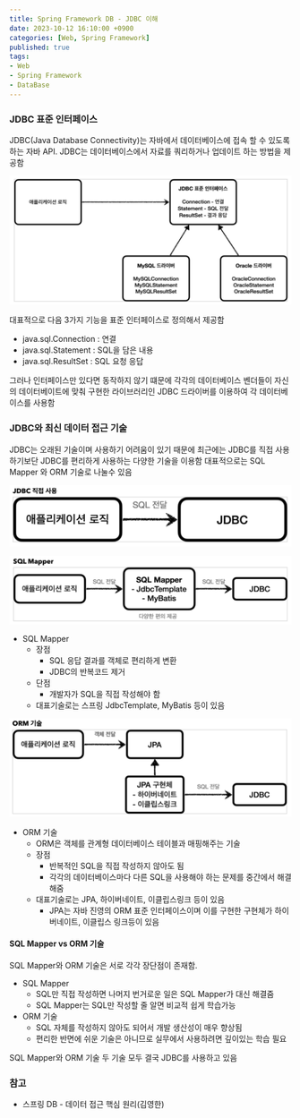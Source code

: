 ```yaml
---
title: Spring Framework DB - JDBC 이해
date: 2023-10-12 16:10:00 +0900
categories: [Web, Spring Framework]
published: true
tags:
- Web
- Spring Framework
- DataBase
---
```


### JDBC 표준 인터페이스
JDBC(Java Database Connectivity)는 자바에서 데이터베이스에 접속 할 수 있도록 하는 자바 API.
JDBC는 데이터베이스에서 자료를 쿼리하거나 업데이트 하는 방법을 제공함

![Alt text](/assets/posts/img/spring/spring_db_01_01.png)
 
대표적으로 다음 3가지 기능을 표준 인터페이스로 정의해서 제공함
 - java.sql.Connection : 연결
 - java.sql.Statement : SQL을 담은 내용
 - java.sql.ResultSet : SQL 요청 응답

그러나 인터페이스만 있다면 동작하지 않기 떄문에 각각의 데이터베이스 벤더들이 자신의 데이터베이트에 맞춰 구현한 라이브러리인 JDBC 드라이버를 이용하여 각 데이터베이스를 사용함

### JDBC와 최신 데이터 접근 기술
JDBC는 오래된 기술이며 사용하기 어려움이 있기 때문에 최근에는 JDBC를 직접 사용하기보단 JDBC를 편리하게 사용하는 다양한 기술을 이용함
대표적으로는 SQL Mapper 와 ORM 기술로 나눌수 있음

![Alt text](/assets/posts/img/spring/spring_db_01_02.png)

![Alt text](/assets/posts/img/spring/spring_db_01_03.png)
  - SQL Mapper
    - 장점
      - SQL 응답 결과를 객체로 편리하게 변환
      - JDBC의 반복코드 제거
    - 단점
      - 개발자가 SQL을 직접 작성해야 함
    - 대표기술로는 스프링 JdbcTemplate, MyBatis 등이 있음

![Alt text](/assets/posts/img/spring/spring_db_01_04.png)
  - ORM 기술
    - ORM은 객체를 관계형 데이터베이스 테이블과 매핑해주는 기술
    - 장점
      - 반복적인 SQL을 직접 작성하지 않아도 됨
      - 각각의 데이터베이스마다 다른 SQL을 사용해야 하는 문제를 중간에서 해결해줌
    - 대표기술로는 JPA, 하이버네이트, 이클립스링크 등이 있음
      -  JPA는 자바 진영의 ORM 표준 인터페이스이며 이를 구현한 구현체가 하이버네이트, 이클립스 링크등이 있음

#### SQL Mapper vs ORM 기술
SQL Mapper와 ORM 기술은 서로 각각 장단점이 존재함.
  - SQL Mapper
    - SQL만 직접 작성하면 나머지 번거로운 일은 SQL Mapper가 대신 해결줌
    - SQL Mapper는 SQL만 작성할 줄 알면 비교적 쉽게 학습가능
  - ORM 기술
    - SQL 자체를 작성하지 않아도 되어서 개발 생산성이 매우 향상됨
    - 편리한 반면에 쉬운 기술은 아니므로 실무에서 사용하려면 깊이있는 학습 필요

SQL Mapper와 ORM 기술 두 기술 모두 결국 JDBC를 사용하고 있음

### 참고
 - 스프링 DB - 데이터 접근 핵심 원리(김영한)
